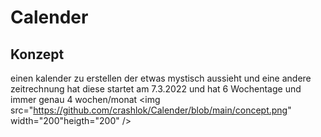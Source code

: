 # Calender


## Konzept

einen kalender zu erstellen der etwas mystisch aussieht und eine andere zeitrechnung hat diese startet am 7.3.2022 und hat 6 Wochentage und immer genau 4 wochen/monat
<img src="https://github.com/crashlok/Calender/blob/main/concept.png" width="200"heigth="200" />
 

